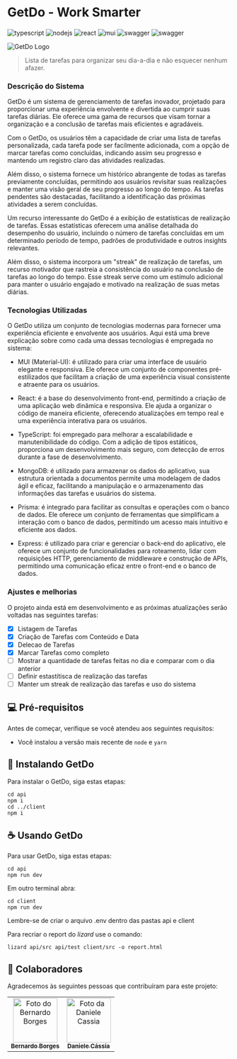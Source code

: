 # GetDo - Work Smarter

<img align="center" alt="typescript"
    src="https://img.shields.io/badge/TypeScript-007ACC?style=for-the-badge&logo=typescript&logoColor=white" />
<img align="center" alt="nodejs"
    src="https://img.shields.io/badge/Node.js-43853D?style=for-the-badge&logo=node.js&logoColor=white" />
<img align="center" alt="react"
    src="https://img.shields.io/badge/React-20232A?style=for-the-badge&logo=react&logoColor=61DAFB" />
<img align="center" alt="mui"
    src="https://img.shields.io/badge/Material--UI-0081CB?style=for-the-badge&logo=material-ui&logoColor=white" />
<img align="center" alt="swagger"
    src="https://img.shields.io/badge/Swagger-85EA2D.svg?style=for-the-badge&logo=Swagger&logoColor=black" />
<img align="center" alt="swagger"
    src="https://img.shields.io/badge/Jest-323330?style=for-the-badge&logo=Jest&logoColor=white" />

<img src="https://i.ibb.co/1MdxJFx/logo.jpg" alt="GetDo Logo">

> Lista de tarefas para organizar seu dia-a-dia e não esquecer nenhum afazer.

### Descrição do Sistema
GetDo é um sistema de gerenciamento de tarefas inovador, projetado para proporcionar uma experiência envolvente e divertida ao cumprir suas tarefas diárias. Ele oferece uma gama de recursos que visam tornar a organização e a conclusão de tarefas mais eficientes e agradáveis.

Com o GetDo, os usuários têm a capacidade de criar uma lista de tarefas personalizada, cada tarefa pode ser facilmente adicionada, com a opção de marcar tarefas como concluídas, indicando assim seu progresso e mantendo um registro claro das atividades realizadas.

Além disso, o sistema fornece um histórico abrangente de todas as tarefas previamente concluídas, permitindo aos usuários revisitar suas realizações e manter uma visão geral de seu progresso ao longo do tempo. As tarefas pendentes são destacadas, facilitando a identificação das próximas atividades a serem concluídas.

Um recurso interessante do GetDo é a exibição de estatísticas de realização de tarefas. Essas estatísticas oferecem uma análise detalhada do desempenho do usuário, incluindo o número de tarefas concluídas em um determinado período de tempo, padrões de produtividade e outros insights relevantes.

Além disso, o sistema incorpora um "streak" de realização de tarefas, um recurso motivador que rastreia a consistência do usuário na conclusão de tarefas ao longo do tempo. Esse streak serve como um estímulo adicional para manter o usuário engajado e motivado na realização de suas metas diárias.

### Tecnologias Utilizadas
O GetDo utiliza um conjunto de tecnologias modernas para fornecer uma experiência eficiente e envolvente aos usuários. Aqui está uma breve explicação sobre como cada uma dessas tecnologias é empregada no sistema:

- MUI (Material-UI): é utilizado para criar uma interface de usuário elegante e responsiva. Ele oferece um conjunto de componentes pré-estilizados que facilitam a criação de uma experiência visual consistente e atraente para os usuários.

- React: é a base do desenvolvimento front-end, permitindo a criação de uma aplicação web dinâmica e responsiva. Ele ajuda a organizar o código de maneira eficiente, oferecendo atualizações em tempo real e uma experiência interativa para os usuários.

- TypeScript: foi empregado para melhorar a escalabilidade e manutenibilidade do código. Com a adição de tipos estáticos, proporciona um desenvolvimento mais seguro, com detecção de erros durante a fase de desenvolvimento.

- MongoDB: é utilizado para armazenar os dados do aplicativo, sua estrutura orientada a documentos permite uma modelagem de dados ágil e eficaz, facilitando a manipulação e o armazenamento das informações das tarefas e usuários do sistema.

- Prisma: é integrado para facilitar as consultas e operações com o banco de dados. Ele oferece um conjunto de ferramentas que simplificam a interação com o banco de dados, permitindo um acesso mais intuitivo e eficiente aos dados.

- Express: é utilizado para criar e gerenciar o back-end do aplicativo, ele oferece um conjunto de funcionalidades para roteamento, lidar com requisições HTTP, gerenciamento de middleware e construção de APIs, permitindo uma comunicação eficaz entre o front-end e o banco de dados.

### Ajustes e melhorias

O projeto ainda está em desenvolvimento e as próximas atualizações serão voltadas nas seguintes tarefas:

- [x] Listagem de Tarefas
- [x] Criação de Tarefas com Conteúdo e Data
- [x] Delecao de Tarefas
- [x] Marcar Tarefas como completo
- [ ] Mostrar a quantidade de tarefas feitas no dia e comparar com o dia anterior
- [ ] Definir estastítisca de realização das tarefas
- [ ] Manter um streak de realização das tarefas e uso do sistema

## 💻 Pré-requisitos

Antes de começar, verifique se você atendeu aos seguintes requisitos:

- Você instalou a versão mais recente de `node` e `yarn`

## 🚀 Instalando GetDo

Para instalar o GetDo, siga estas etapas:

```
cd api
npm i
cd ../client
npm i
```

## ☕ Usando GetDo

Para usar GetDo, siga estas etapas:

```
cd api
npm run dev
```

Em outro terminal abra:

```
cd client
npm run dev
```

Lembre-se de criar o arquivo .env dentro das pastas api e client

Para recriar o report do _lizard_ use o comando:

```
lizard api/src api/test client/src -o report.html
```

## 🤝 Colaboradores

Agradecemos às seguintes pessoas que contribuíram para este projeto:

<table>
  <tr>
    <td align="center">
      <a href="https://github.com/bernborgess">
        <img src="https://github.com/bernborgess.png"
        width="100px;"
        alt="Foto do Bernardo Borges"/><br>
        <sub>
          <b>Bernardo Borges</b>
        </sub>
      </a>
    </td>
    <td align="center">
      <a href="https://github.com/Daniele-Cassia">
        <img src="https://github.com/Daniele-Cassia.png"
        width="100px;"
        alt="Foto da Daniele Cassia"/><br>
        <sub>
          <b>Daniele Cássia</b>
        </sub>
      </a>
    </td>
  </tr>
</table>
